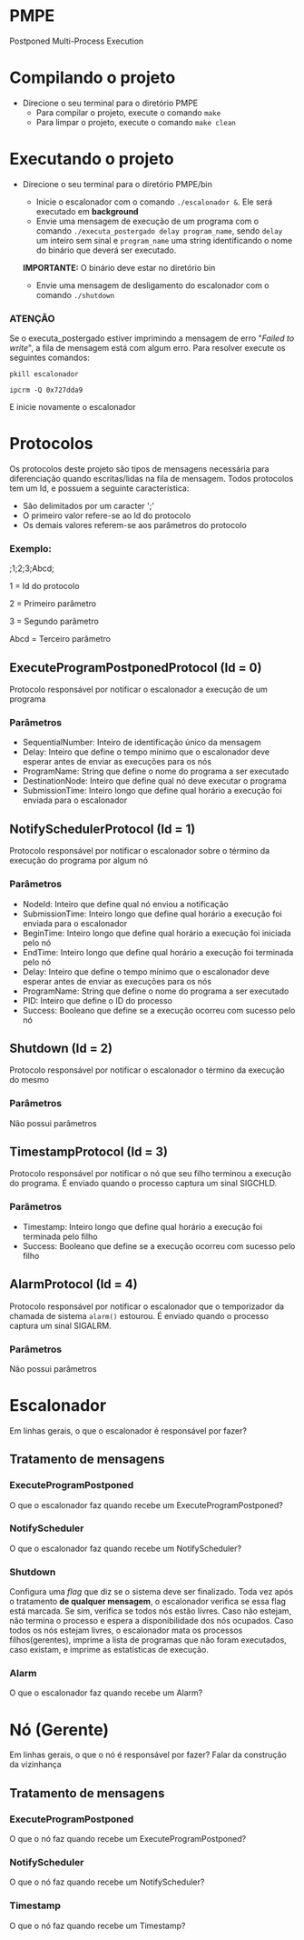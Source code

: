 # PMPE
Postponed Multi-Process Execution

# Compilando o projeto
* Direcione o seu terminal para o diretório PMPE
  * Para compilar o projeto, execute o comando `make`
  * Para limpar o projeto, execute o comando `make clean`
  
# Executando o projeto
* Direcione o seu terminal para o diretório PMPE/bin
  * Inicie o escalonador com o comando `./escalonador &`. Ele será executado em **background**
  * Envie uma mensagem de execução de um programa com o comando `./executa_postergado delay program_name`, sendo `delay` um inteiro sem sinal e `program_name` uma string identificando o nome do binário que deverá ser executado. 
  
  **IMPORTANTE:** O binário deve estar no diretório bin
  
  * Envie uma mensagem de desligamento do escalonador com o comando `./shutdown`
  
### **ATENÇÃO**
  
Se o executa_postergado estiver imprimindo a mensagem de erro "*Failed to write*", a fila de mensagem está com algum erro. Para resolver execute os seguintes comandos:
 
`pkill escalonador`

`ipcrm -Q 0x727dda9`

E inicie novamente o escalonador
  
# Protocolos
Os protocolos deste projeto são tipos de mensagens necessária para diferenciação quando escritas/lidas na fila de mensagem. Todos protocolos tem um Id, e possuem a seguinte característica:
* São delimitados por um caracter ';'
* O primeiro valor refere-se ao Id do protocolo
* Os demais valores referem-se aos parâmetros do protocolo

### Exemplo:

;1;2;3;Abcd;

1 = Id do protocolo

2 = Primeiro parâmetro

3 = Segundo parâmetro

Abcd = Terceiro parâmetro

## ExecuteProgramPostponedProtocol (Id = 0)
Protocolo responsável por notificar o escalonador a execução de um programa

### Parâmetros
* SequentialNumber: Inteiro de identificação único da mensagem
* Delay: Inteiro que define o tempo mínimo que o escalonador deve esperar antes de enviar as execuções para os nós
* ProgramName: String que define o nome do programa a ser executado
* DestinationNode: Inteiro que define qual nó deve executar o programa
* SubmissionTime: Inteiro longo que define qual horário a execução foi enviada para o escalonador

## NotifySchedulerProtocol (Id = 1)
Protocolo responsável por notificar o escalonador sobre o término da execução do programa por algum nó

### Parâmetros
* NodeId: Inteiro que define qual nó enviou a notificação
* SubmissionTime: Inteiro longo que define qual horário a execução foi enviada para o escalonador
* BeginTime: Inteiro longo que define qual horário a execução foi iniciada pelo nó
* EndTime: Inteiro longo que define qual horário a execução foi terminada pelo nó
* Delay: Inteiro que define o tempo mínimo que o escalonador deve esperar antes de enviar as execuções para os nós
* ProgramName: String que define o nome do programa a ser executado
* PID: Inteiro que define o ID do processo
* Success: Booleano que define se a execução ocorreu com sucesso pelo nó

## Shutdown (Id = 2)
Protocolo responsável por notificar o escalonador o término da execução do mesmo

### Parâmetros
Não possui parâmetros

## TimestampProtocol (Id = 3)
Protocolo responsável por notificar o nó que seu filho terminou a execução do programa. É enviado quando o processo captura um sinal SIGCHLD.

### Parâmetros
* Timestamp: Inteiro longo que define qual horário a execução foi terminada pelo filho
* Success: Booleano que define se a execução ocorreu com sucesso pelo filho

## AlarmProtocol (Id = 4)
Protocolo responsável por notificar o escalonador que o temporizador da chamada de sistema `alarm()` estourou. É enviado quando o processo captura um sinal SIGALRM.

### Parâmetros
Não possui parâmetros

# Escalonador
Em linhas gerais, o que o escalonador é responsável por fazer?

## Tratamento de mensagens
### ExecuteProgramPostponed
O que o escalonador faz quando recebe um ExecuteProgramPostponed?

### NotifyScheduler
O que o escalonador faz quando recebe um NotifyScheduler?

### Shutdown
Configura uma *flag* que diz se o sistema deve ser finalizado. Toda vez após o tratamento **de qualquer mensagem**, o escalonador verifica se essa flag está marcada. Se sim, verifica se todos nós estão livres. Caso não estejam, não termina o processo e espera a disponibilidade dos nós ocupados. Caso todos os nós estejam livres, o escalonador mata os processos filhos(gerentes), imprime a lista de programas que não foram executados, caso existam, e imprime as estatísticas de execução.

### Alarm
O que o escalonador faz quando recebe um Alarm?

# Nó (Gerente)
Em linhas gerais, o que o nó é responsável por fazer? Falar da construção da vizinhança

## Tratamento de mensagens
### ExecuteProgramPostponed
O que o nó faz quando recebe um ExecuteProgramPostponed?
### NotifyScheduler
O que o nó faz quando recebe um NotifyScheduler?
### Timestamp
O que o nó faz quando recebe um Timestamp?
